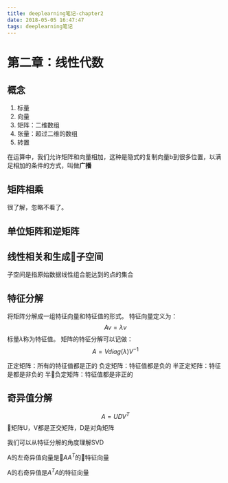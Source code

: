 ```yaml
---
title: deeplearning笔记-chapter2
date: 2018-05-05 16:47:47
tags: deeplearning笔记
---
```

# 第二章：线性代数
## 概念
1. 标量
2. 向量
3. 矩阵：二维数组
4. 张量：超过二维的数组
5. 转置

在运算中，我们允许矩阵和向量相加，这种是隐式的复制向量b到很多位置，以满足相加的条件的方式，叫做**广播**

## 矩阵相乘
很了解，忽略不看了。

## 单位矩阵和逆矩阵

## 线性相关和生成子空间

子空间是指原始数据线性组合能达到的点的集合

## 特征分解
将矩阵分解成一组特征向量和特征值的形式。
特征向量定义为：
$$Av=\lambda v$$
标量$\lambda$称为特征值。
矩阵的特征分解可以记做：
$$A=Vdiag(\lambda) V^{-1}$$

正定矩阵：所有的特征值都是正的
负定矩阵：特征值都是负的
半正定矩阵：特征是都是非负的
半负定矩阵：特征值都是非正的

## 奇异值分解
$$ A=UDV^{T}$$
矩阵U，V都是正交矩阵，D是对角矩阵

我们可以从特征分解的角度理解SVD

A的左奇异值向量是$AA^T$的特征向量

A的右奇异值是$A^TA$的特征向量


